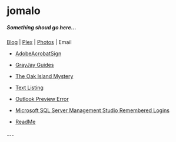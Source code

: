 # <a name="top"></a> jomalo  <!--Top navigation Anchor-->  

##### Something shoud go here...

<a href="http://jomalo.com/" target="_blank">Blog</a> | [Plex](plex/Introduction-to-PLEX.md) | <a href="https://jomalo.com/photos/" target="_blank">Photos</a> | Email  

- [AdobeAcrobatSign](AdobeAcrobatSign/AdobeAcrobatSign.html)  
- [GrayJay Guides](2021-11-29-13-40-45-GrayJay-Guide.md)  
- [The Oak Island Mystery](2019-11-23-00-06-25-the-oak-island-mystery.md)  
- [Text Listing](2019-12-22-00-00-00-text-listing.md)  
- [Outlook Preview Error](2019-12-22-00-00-02-outlook-preview-error.md)  
- [Microsoft SQL Server Management Studio Remembered Logins](2019-12-22-00-00-01-mssms-remembered-logins.md)  

- [ReadMe](README.md)  


###### ---  

<!-- - [&uarr;](#top)  
- <a href="javascript:javascript:history.go(-1)">Back</a> 
- [Home](https://danmcmullen.github.io) 

danmcmullen.github.io

[<font size="6">&larr;</font>](../../ConfigurationNotes.html#general)  [<font size="6">&uarr;</font>](#top) [<font size="7">&#8962;</font>](../../ConfigurationNotes.html)-->

